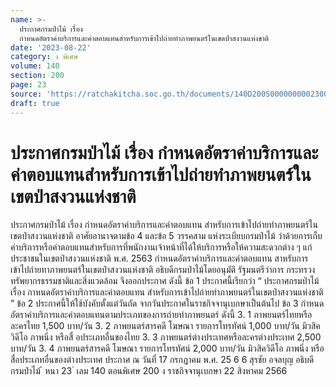 ```yaml
---
name: >-
  ประกาศกรมป่าไม้ เรื่อง
  กำหนดอัตราค่าบริการและค่าตอบแทนสำหรับการเข้าไปถ่ายทำภาพยนตร์ในเขตป่าสงวนแห่งชาติ
date: '2023-08-22'
category: ง พิเศษ
volume: 140
section: 200
page: 23
source: 'https://ratchakitcha.soc.go.th/documents/140D200S0000000002300.pdf'
draft: true
---
```


# ประกาศกรมป่าไม้ เรื่อง กำหนดอัตราค่าบริการและค่าตอบแทนสำหรับการเข้าไปถ่ายทำภาพยนตร์ในเขตป่าสงวนแห่งชาติ

ประกาศกรมป่าไม้ เรื่อง กำหนดอัตราค่าบริการและค่าตอบแทน สำหรับการเข้าไปถ่ายทำภาพยนตร์ในเขตป่าสงวนแห่งชาติ อาศัยอานาจตามข้อ 4 และข้อ 5 วรรคสาม แห่งระเบียบกรมป่าไม้ ว่าด้วยการเก็บ ค่าบริการหรือค่าตอบแทนสำหรับการที่พนักงานเจ้าหน้าที่ได้ให้บริการหรือให้ความสะดวกต่าง ๆ แก่ประชาชนในเขตป่าสงวนแห่งชาติ พ.ศ. 2563 กำหนดอัตราค่าบริการและค่าตอบแทน สาหรับการเข้าไปถ่ายทาภาพยนตร์ในเขตป่าสงวนแห่งชาติ อธิบดีกรมป่าไม้โดยอนุมัติ รัฐมนตรีว่าการ กระทรวงทรัพยากรธรรมชาติและสิ่งแวดล้อม จึงออกประกาศ ดังนี้ ข้อ 1 ประกาศนี้เรียกว่า “ ประกาศกรมป่าไม้ เรื่อง กาหนดอัตราค่าบริการและค่าตอบแทน สำหรับการเข้าไปถ่ายทำภาพยนตร์ในเขตป่าสงวนแห่งชาติ ” ข้อ 2 ประกาศนี้ให้ใช้บังคับตั้งแต่วันถัด จากวันประกาศในราชกิจจานุเบกษาเป็นต้นไป ข้อ 3 กำหนดอัตราค่าบริการและค่าตอบแทนตามประเภทของการถ่ายทำภาพยนตร์ ดังนี้ 3. 1 ภาพยนตร์ไทยหรือละครไทย 1,500 บาท/วัน 3. 2 ภาพยนตร์สารคดี โฆษณา รายการโทรทัศน์ 1,000 บาท/วัน มิวสิควิดีโอ ภาพนิ่ง หรือสื่ อประเภทอื่นของไทย 3. 3 ภาพยนตร์ต่างประเทศหรือละครต่างประเทศ 2,500 บาท/วัน 3. 4 ภาพยนตร์สารคดี โฆษณา รายการโทรทัศน์ 2,000 บาท/วัน มิวสิควิดีโอ ภาพนิ่ง หรือสื่อประเภทอื่นของต่างประเทศ ประกาศ ณ วันที่ 17 กรกฎาคม พ.ศ. 25 6 6 สุรชัย อจลบุญ อธิบดีกรมป่าไม้ ้ หนา 23 ่ เลม 140 ตอนพิเศษ 200 ง ราชกิจจานุเบกษา 22 สิงหาคม 2566
